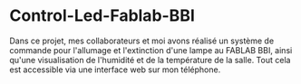 # Control-Led-Fablab-BBI
Dans ce projet, mes collaborateurs et moi avons réalisé un système de commande pour l'allumage et l'extinction d'une lampe au FABLAB BBI, ainsi qu'une visualisation de l'humidité et de la température de la salle. Tout cela est accessible via une interface web sur mon téléphone.
